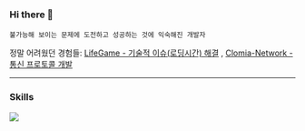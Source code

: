 ### Hi there 👋

```
불가능해 보이는 문제에 도전하고 성공하는 것에 익숙해진 개발자  
```  
정말 어려웠던 경험들: [LifeGame - 기술적 이슈(로딩시간) 해결](https://github.com/clomia/LifeGame/wiki/%EA%B8%B0%EC%88%A0%EC%A0%81-%EC%9D%B4%EC%8A%88) , [Clomia-Network - 통신 프로토콜 개발](https://clomia.notion.site/cbf8c7e77a484323a3d386242178c7cf)  
  
---

### Skills

<img src="https://img.shields.io/badge/Android-3DDC84?style=flat-square&logo=Android&logoColor=white"/>

